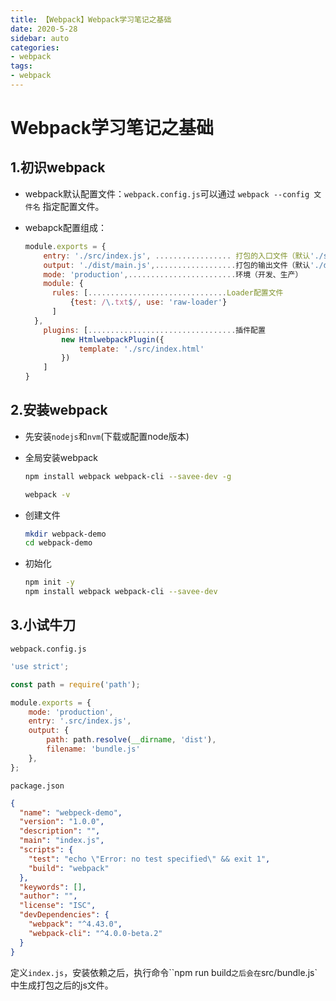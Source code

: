```yaml
---
title: 【Webpack】Webpack学习笔记之基础
date: 2020-5-28
sidebar: auto
categories: 
- webpack
tags: 
- webpack
---
```


# Webpack学习笔记之基础

## 1.初识webpack

+ webpack默认配置文件：`webpack.config.js`可以通过 `webpack --config 文件名` 指定配置文件。

+ webapck配置组成：

  ```js
  module.exports = {
      entry: './src/index.js', ................. 打包的入口文件（默认'./src/index.js'）
      output: './dist/main.js',..................打包的输出文件（默认'./dist/main.js'）
      mode: 'production',........................环境（开发、生产）
      module: {
      	rules: [...............................Loader配置文件
      		{test: /\.txt$/, use: 'raw-loader'}
      	]
  	},
      plugins: [.................................插件配置
          new HtmlwebpackPlugin({
              template: './src/index.html'
          })
      ]
  }
  ```

  

## 2.安装webpack

+ 先安装`nodejs`和`nvm`(下载或配置node版本)

+ 全局安装webpack

  ```sh
  npm install webpack webpack-cli --savee-dev -g
  
  webpack -v
  ```

+ 创建文件

  ```sh
  mkdir webpack-demo
  cd webpack-demo
  ```

+ 初始化

  ```sh
  npm init -y
  npm install webpack webpack-cli --savee-dev
  ```

## 3.小试牛刀

`webpack.config.js`

```js
'use strict';

const path = require('path');

module.exports = {
    mode: 'production',
    entry: '.src/index.js',
    output: {
        path: path.resolve(__dirname, 'dist'),
        filename: 'bundle.js'
    },
};
```

`package.json`

```json
{
  "name": "webpeck-demo",
  "version": "1.0.0",
  "description": "",
  "main": "index.js",
  "scripts": {
    "test": "echo \"Error: no test specified\" && exit 1",
    "build": "webpack"
  },
  "keywords": [],
  "author": "",
  "license": "ISC",
  "devDependencies": {
    "webpack": "^4.43.0",
    "webpack-cli": "^4.0.0-beta.2"
  }
}
```

定义`index.js`，安装依赖之后，执行命令``npm run build`之后会在`src/bundle.js`中生成打包之后的js文件。
